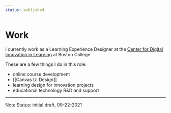 ```yaml
---
status: published
---
```

# Work
I currently work as a Learning Experience Designer at the [Center for Digital Innovation in Learning](https://www.bc.edu/content/bc-web/academics/sites/cdil.html) at Boston College. 

These are a few things I do in this role: 
- online course development
- [[Canvas UI Design]]
- learning design for innovation projects
- educational technology R&D and support

---
Note Status: initial draft, 09-22-2021